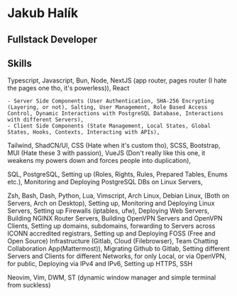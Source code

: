 # Jakub Halík
## Fullstack Developer

## Skills

Typescript, Javascript, Bun, Node, NextJS (app router, pages router (I hate the pages one tho, it's powerless)), React

    - Server Side Components (User Authentication, SHA-256 Encrypting (Layering, or not), Salting, User Management, Role Based Access Control, Dynamic Interactions with PostgreSQL Database, Interactions with different Servers),
    - Client Side Components (State Management, Local States, Global States, Hooks, Contexts, Interacting with APIs),

Tailwind, ShadCN/UI, CSS (Hate when it's custom tho), SCSS, Bootstrap, MUI (Hate these 3 with passion), VueJS (Don't really like this one, it weakens my powers down and forces people into duplication),

SQL, PostgreSQL, Setting up (Roles, Rights, Rules, Prepared Tables, Enums etc.), Monitoring and Deploying PostgreSQL DBs on Linux Servers,

Zsh, Bash, Dash, Python, Lua, Vimscript,
Arch Linux, Debian Linux, (Both on Servers, Arch on Desktop), Setting up, Monitoring and Deploying Linux Servers, Setting up Firewalls (iptables, ufw), Deploying Web Servers, Building NGINX Router Servers, Building OpenVPN Servers and OpenVPN Clients, Setting up domains, subdomains, forwarding to Servers across ICONN accredited registrars, Setting up and Deploying FOSS (Free and Open Source) Infrastructure (Gitlab, Cloud (Filebrowser), Team Chatting Collaboration App(Mattermost)), Migrating Github to Gitlab, Setting different Servers and Clients for different Networks, for only Local, or via OpenVPN, for public, Deploying via IPv4 and IPv6, Setting up HTTPS, SSH

Neovim, Vim, DWM, ST (dynamic window manager and simple terminal from suckless)
